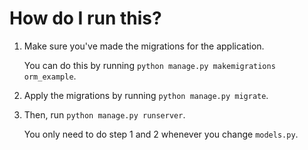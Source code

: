 # How do I run this?

1.  Make sure you've made the migrations for the application.

    You can do this by running `python manage.py makemigrations orm_example`.

2.  Apply the migrations by running `python manage.py migrate`.

3.  Then, run `python manage.py runserver`.

    You only need to do step 1 and 2 whenever you change `models.py`.